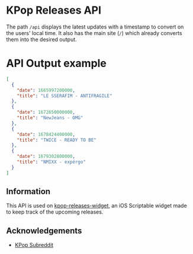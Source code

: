 # KPop Releases API

The path `/api` displays the latest updates with a timestamp to convert on the users' local time. It also has the main site (`/`) which already converts them into the desired output.

# API Output example
```json
[
  {
    "date": 1665997200000,
    "title": "LE SSERAFIM - ANTIFRAGILE"
  },
  {
    "date": 1672650000000,
    "title": "NewJeans - OMG"
  },
  {
    "date": 1678424400000,
    "title": "TWICE - READY TO BE"
  },
  {
    "date": 1679302800000,
    "title": "NMIXX - expérgo"
  }
]

```

## Information
This API is used on [kpop-releases-widget](https://github.com/heismauri/kpop-releases-widget), an iOS Scriptable widget made to keep track of the upcoming releases.

## Acknowledgements

* [KPop Subreddit](https://www.reddit.com/r/kpop/wiki/upcoming-releases/2022/october/)
